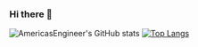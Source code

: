 ### Hi there 👋

![AmericasEngineer's GitHub stats](https://github-readme-stats.vercel.app/api?username=AmericasEngineer&count_private=true&show_icons=true)
[![Top Langs](https://github-readme-stats.vercel.app/api/top-langs/?username=AmericasEngineer)](https://github.com/AmericasEngineer/github-readme-stats)


<!--
**AmericasEngineer/AmericasEngineer** is a ✨ _special_ ✨ repository because its `README.md` (this file) appears on your GitHub profile.

Here are some ideas to get you started:

- 🔭 I’m currently working on ...
- 🌱 I’m currently learning ...
- 👯 I’m looking to collaborate on ...
- 🤔 I’m looking for help with ...
- 💬 Ask me about ...
- 📫 How to reach me: ...
- 😄 Pronouns: ...
- ⚡ Fun fact: ...
-->
